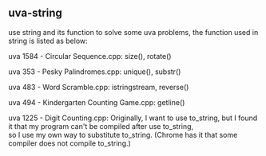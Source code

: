## uva-string ##
use string and its function to solve some uva problems, the function used in string is listed as below:  

uva 1584 - Circular Sequence.cpp: size(), rotate()  

uva 353 - Pesky Palindromes.cpp: unique(), substr()  

uva 483 - Word Scramble.cpp: istringstream, reverse()  

uva 494 - Kindergarten Counting Game.cpp: getline() 

uva 1225 - Digit Counting.cpp: Originally, I want to use to_string, but I found it that my program can't be compiled after use to_string,   
so I use my own way to substitute to_string. (Chrome has it that some compiler does not compile to_string.)  

